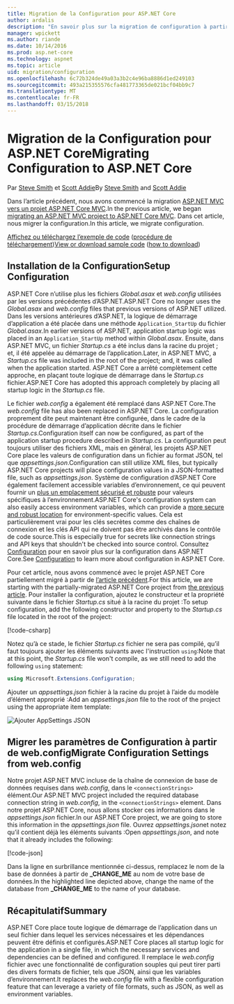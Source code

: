 ```yaml
---
title: Migration de la Configuration pour ASP.NET Core
author: ardalis
description: "En savoir plus sur la migration de configuration à partir d’un projet ASP.NET MVC à un projet ASP.NET MVC de base."
manager: wpickett
ms.author: riande
ms.date: 10/14/2016
ms.prod: asp.net-core
ms.technology: aspnet
ms.topic: article
uid: migration/configuration
ms.openlocfilehash: 6c72b324de49a03a3b2c4e96ba8886d1ed249103
ms.sourcegitcommit: 493a215355576cfa481773365de021bcf04bb9c7
ms.translationtype: MT
ms.contentlocale: fr-FR
ms.lasthandoff: 03/15/2018
---
```

# <a name="migrating-configuration-to-aspnet-core"></a><span data-ttu-id="1b5be-103">Migration de la Configuration pour ASP.NET Core</span><span class="sxs-lookup"><span data-stu-id="1b5be-103">Migrating Configuration to ASP.NET Core</span></span>

<span data-ttu-id="1b5be-104">Par [Steve Smith](https://ardalis.com/) et [Scott Addie](https://scottaddie.com)</span><span class="sxs-lookup"><span data-stu-id="1b5be-104">By [Steve Smith](https://ardalis.com/) and [Scott Addie](https://scottaddie.com)</span></span>

<span data-ttu-id="1b5be-105">Dans l’article précédent, nous avons commencé la migration [ASP.NET MVC vers un projet ASP.NET Core MVC](mvc.md).</span><span class="sxs-lookup"><span data-stu-id="1b5be-105">In the previous article, we began [migrating an ASP.NET MVC project to ASP.NET Core MVC](mvc.md).</span></span> <span data-ttu-id="1b5be-106">Dans cet article, nous migrer la configuration.</span><span class="sxs-lookup"><span data-stu-id="1b5be-106">In this article, we migrate configuration.</span></span>

<span data-ttu-id="1b5be-107">[Affichez ou téléchargez l’exemple de code](https://github.com/aspnet/Docs/tree/master/aspnetcore/migration/configuration/samples) ([procédure de téléchargement](xref:tutorials/index#how-to-download-a-sample))</span><span class="sxs-lookup"><span data-stu-id="1b5be-107">[View or download sample code](https://github.com/aspnet/Docs/tree/master/aspnetcore/migration/configuration/samples) ([how to download](xref:tutorials/index#how-to-download-a-sample))</span></span>

## <a name="setup-configuration"></a><span data-ttu-id="1b5be-108">Installation de la Configuration</span><span class="sxs-lookup"><span data-stu-id="1b5be-108">Setup Configuration</span></span>

<span data-ttu-id="1b5be-109">ASP.NET Core n’utilise plus les fichiers *Global.asax* et *web.config* utilisées par les versions précédentes d’ASP.NET.</span><span class="sxs-lookup"><span data-stu-id="1b5be-109">ASP.NET Core no longer uses the *Global.asax* and *web.config* files that previous versions of ASP.NET utilized.</span></span> <span data-ttu-id="1b5be-110">Dans les versions antérieures d’ASP.NET, la logique de démarrage d’application a été placée dans une méthode `Application_StartUp` du fichier *Global.asax*.</span><span class="sxs-lookup"><span data-stu-id="1b5be-110">In earlier versions of ASP.NET, application startup logic was placed in an `Application_StartUp` method within *Global.asax*.</span></span> <span data-ttu-id="1b5be-111">Ensuite, dans ASP.NET MVC, un fichier *Startup.cs* a été inclus dans la racine du projet ; et, il été appelée au démarrage de l’application.</span><span class="sxs-lookup"><span data-stu-id="1b5be-111">Later, in ASP.NET MVC, a *Startup.cs* file was included in the root of the project; and, it was called when the application started.</span></span> <span data-ttu-id="1b5be-112">ASP.NET Core a arrêté complètement cette approche, en plaçant toute logique de démarrage dans le *Startup.cs* fichier.</span><span class="sxs-lookup"><span data-stu-id="1b5be-112">ASP.NET Core has adopted this approach completely by placing all startup logic in the *Startup.cs* file.</span></span>

<span data-ttu-id="1b5be-113">Le fichier *web.config* a également été remplacé dans ASP.NET Core.</span><span class="sxs-lookup"><span data-stu-id="1b5be-113">The *web.config* file has also been replaced in ASP.NET Core.</span></span> <span data-ttu-id="1b5be-114">La configuration proprement dite peut maintenant être configurée, dans le cadre de la procédure de démarrage d’application décrite dans le fichier *Startup.cs*.</span><span class="sxs-lookup"><span data-stu-id="1b5be-114">Configuration itself can now be configured, as part of the application startup procedure described in *Startup.cs*.</span></span> <span data-ttu-id="1b5be-115">La configuration peut toujours utiliser des fichiers XML, mais en général, les projets ASP.NET Core place les valeurs de configuration dans un fichier au format JSON, tel que *appsettings.json*.</span><span class="sxs-lookup"><span data-stu-id="1b5be-115">Configuration can still utilize XML files, but typically ASP.NET Core projects will place configuration values in a JSON-formatted file, such as *appsettings.json*.</span></span> <span data-ttu-id="1b5be-116">Système de configuration d’ASP.NET Core également facilement accessible variables d’environnement, ce qui peuvent fournir un [plus un emplacement sécurisé et robuste](xref:security/app-secrets) pour valeurs spécifiques à l’environnement.</span><span class="sxs-lookup"><span data-stu-id="1b5be-116">ASP.NET Core's configuration system can also easily access environment variables, which can provide a [more secure and robust location](xref:security/app-secrets) for environment-specific values.</span></span> <span data-ttu-id="1b5be-117">Cela est particulièrement vrai pour les clés secrètes comme des chaînes de connexion et les clés API qui ne doivent pas être archivés dans le contrôle de code source.</span><span class="sxs-lookup"><span data-stu-id="1b5be-117">This is especially true for secrets like connection strings and API keys that shouldn't be checked into source control.</span></span> <span data-ttu-id="1b5be-118">Consultez [Configuration](xref:fundamentals/configuration/index) pour en savoir plus sur la configuration dans ASP.NET Core.</span><span class="sxs-lookup"><span data-stu-id="1b5be-118">See [Configuration](xref:fundamentals/configuration/index) to learn more about configuration in ASP.NET Core.</span></span>

<span data-ttu-id="1b5be-119">Pour cet article, nous avons commencé avec le projet ASP.NET Core partiellement migré à partir de [l’article précédent](mvc.md).</span><span class="sxs-lookup"><span data-stu-id="1b5be-119">For this article, we are starting with the partially-migrated ASP.NET Core project from [the previous article](mvc.md).</span></span> <span data-ttu-id="1b5be-120">Pour installer la configuration, ajoutez le constructeur et la propriété suivante dans le fichier *Startup.cs* situé à la racine du projet :</span><span class="sxs-lookup"><span data-stu-id="1b5be-120">To setup configuration, add the following constructor and property to the *Startup.cs* file located in the root of the project:</span></span>

[!code-csharp[](configuration/samples/WebApp1/src/WebApp1/Startup.cs?range=11-21)]

<span data-ttu-id="1b5be-121">Notez qu’à ce stade, le fichier *Startup.cs* fichier ne sera pas compilé, qu’il faut toujours ajouter les éléments suivants avec l'instruction `using`:</span><span class="sxs-lookup"><span data-stu-id="1b5be-121">Note that at this point, the *Startup.cs* file won't compile, as we still need to add the following `using` statement:</span></span>

```csharp
using Microsoft.Extensions.Configuration;
```

<span data-ttu-id="1b5be-122">Ajouter un *appsettings.json* fichier à la racine du projet à l’aide du modèle d’élément approprié :</span><span class="sxs-lookup"><span data-stu-id="1b5be-122">Add an *appsettings.json* file to the root of the project using the appropriate item template:</span></span>

![Ajouter AppSettings JSON](configuration/_static/add-appsettings-json.png)

## <a name="migrate-configuration-settings-from-webconfig"></a><span data-ttu-id="1b5be-124">Migrer les paramètres de Configuration à partir de web.config</span><span class="sxs-lookup"><span data-stu-id="1b5be-124">Migrate Configuration Settings from web.config</span></span>

<span data-ttu-id="1b5be-125">Notre projet ASP.NET MVC incluse de la chaîne de connexion de base de données requises dans *web.config*, dans le `<connectionStrings>` élément.</span><span class="sxs-lookup"><span data-stu-id="1b5be-125">Our ASP.NET MVC project included the required database connection string in *web.config*, in the `<connectionStrings>` element.</span></span> <span data-ttu-id="1b5be-126">Dans notre projet ASP.NET Core, nous allons stocker ces informations dans le *appsettings.json* fichier.</span><span class="sxs-lookup"><span data-stu-id="1b5be-126">In our ASP.NET Core project, we are going to store this information in the *appsettings.json* file.</span></span> <span data-ttu-id="1b5be-127">Ouvrez *appsettings.json*et notez qu’il contient déjà les éléments suivants :</span><span class="sxs-lookup"><span data-stu-id="1b5be-127">Open *appsettings.json*, and note that it already includes the following:</span></span>

[!code-json[](../migration/configuration/samples/WebApp1/src/WebApp1/appsettings.json?highlight=4)]


<span data-ttu-id="1b5be-128">Dans la ligne en surbrillance mentionnée ci-dessus, remplacez le nom de la base de données à partir de **_CHANGE_ME** au nom de votre base de données.</span><span class="sxs-lookup"><span data-stu-id="1b5be-128">In the highlighted line depicted above, change the name of the database from **_CHANGE_ME** to the name of your database.</span></span>

## <a name="summary"></a><span data-ttu-id="1b5be-129">Récapitulatif</span><span class="sxs-lookup"><span data-stu-id="1b5be-129">Summary</span></span>

<span data-ttu-id="1b5be-130">ASP.NET Core place toute logique de démarrage de l’application dans un seul fichier dans lequel les services nécessaires et les dépendances peuvent être définis et configurés.</span><span class="sxs-lookup"><span data-stu-id="1b5be-130">ASP.NET Core places all startup logic for the application in a single file, in which the necessary services and dependencies can be defined and configured.</span></span> <span data-ttu-id="1b5be-131">Il remplace le *web.config* fichier avec une fonctionnalité de configuration souples qui peut tirer parti des divers formats de fichier, tels que JSON, ainsi que les variables d’environnement.</span><span class="sxs-lookup"><span data-stu-id="1b5be-131">It replaces the *web.config* file with a flexible configuration feature that can leverage a variety of file formats, such as JSON, as well as environment variables.</span></span>
